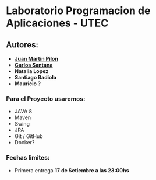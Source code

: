 # Laboratorio Programacion de Aplicaciones - UTEC

## Autores:

* **[Juan Martin Pilon](https://github.com/JuanmaPilon)**
* **[Carlos Santana](https://github.com/Carlangassss)**
* **Natalia Lopez**
* **Santiago Badiola**
* **Mauricio ?**

### Para el Proyecto usaremos:

- JAVA 8
- Maven
- Swing
- JPA
- Git / GitHub
- Docker?

### Fechas limites:

- Primera entrega **17 de Setiembre a las 23:00hs**
